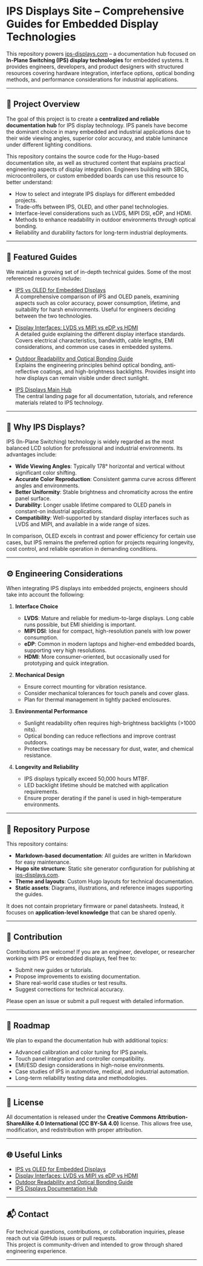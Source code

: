 # IPS Displays Site – Comprehensive Guides for Embedded Display Technologies

This repository powers [ips-displays.com](https://ips-displays.com/) – a documentation hub focused on **In-Plane Switching (IPS) display technologies** for embedded systems. It provides engineers, developers, and product designers with structured resources covering hardware integration, interface options, optical bonding methods, and performance considerations for industrial applications.

---

## 📖 Project Overview

The goal of this project is to create a **centralized and reliable documentation hub** for IPS display technology. IPS panels have become the dominant choice in many embedded and industrial applications due to their wide viewing angles, superior color accuracy, and stable luminance under different lighting conditions.  

This repository contains the source code for the Hugo-based documentation site, as well as structured content that explains practical engineering aspects of display integration. Engineers building with SBCs, microcontrollers, or custom embedded boards can use this resource to better understand:

- How to select and integrate IPS displays for different embedded projects.
- Trade-offs between IPS, OLED, and other panel technologies.
- Interface-level considerations such as LVDS, MIPI DSI, eDP, and HDMI.
- Methods to enhance readability in outdoor environments through optical bonding.
- Reliability and durability factors for long-term industrial deployments.

---

## 🔗 Featured Guides

We maintain a growing set of in-depth technical guides. Some of the most referenced resources include:

- [IPS vs OLED for Embedded Displays](https://ips-displays.com/guides/ips-vs-oled-for-embedded-displays/)  
  A comprehensive comparison of IPS and OLED panels, examining aspects such as color accuracy, power consumption, lifetime, and suitability for harsh environments. Useful for engineers deciding between the two technologies.

- [Display Interfaces: LVDS vs MIPI vs eDP vs HDMI](https://ips-displays.com/guides/display-interfaces-lvds-vs-mipi-vs-edp-vs-hdmi/)  
  A detailed guide explaining the different display interface standards. Covers electrical characteristics, bandwidth, cable lengths, EMI considerations, and common use cases in embedded systems.

- [Outdoor Readability and Optical Bonding Guide](https://ips-displays.com/guides/outdoor-readability-optical-bonding-guide/)  
  Explains the engineering principles behind optical bonding, anti-reflective coatings, and high-brightness backlights. Provides insight into how displays can remain visible under direct sunlight.

- [IPS Displays Main Hub](https://ips-displays.com/)  
  The central landing page for all documentation, tutorials, and reference materials related to IPS technology.

---

## 🧩 Why IPS Displays?

IPS (In-Plane Switching) technology is widely regarded as the most balanced LCD solution for professional and industrial environments. Its advantages include:

- **Wide Viewing Angles**: Typically 178° horizontal and vertical without significant color shifting.
- **Accurate Color Reproduction**: Consistent gamma curve across different angles and environments.
- **Better Uniformity**: Stable brightness and chromaticity across the entire panel surface.
- **Durability**: Longer usable lifetime compared to OLED panels in constant-on industrial applications.
- **Compatibility**: Well-supported by standard display interfaces such as LVDS and MIPI, and available in a wide range of sizes.

In comparison, OLED excels in contrast and power efficiency for certain use cases, but IPS remains the preferred option for projects requiring longevity, cost control, and reliable operation in demanding conditions.

---

## ⚙️ Engineering Considerations

When integrating IPS displays into embedded projects, engineers should take into account the following:

1. **Interface Choice**  
   - **LVDS**: Mature and reliable for medium-to-large displays. Long cable runs possible, but EMI shielding is important.  
   - **MIPI DSI**: Ideal for compact, high-resolution panels with low power consumption.  
   - **eDP**: Common in modern laptops and higher-end embedded boards, supporting very high resolutions.  
   - **HDMI**: More consumer-oriented, but occasionally used for prototyping and quick integration.

2. **Mechanical Design**  
   - Ensure correct mounting for vibration resistance.  
   - Consider mechanical tolerances for touch panels and cover glass.  
   - Plan for thermal management in tightly packed enclosures.

3. **Environmental Performance**  
   - Sunlight readability often requires high-brightness backlights (>1000 nits).  
   - Optical bonding can reduce reflections and improve contrast outdoors.  
   - Protective coatings may be necessary for dust, water, and chemical resistance.

4. **Longevity and Reliability**  
   - IPS displays typically exceed 50,000 hours MTBF.  
   - LED backlight lifetime should be matched with application requirements.  
   - Ensure proper derating if the panel is used in high-temperature environments.

---

## 📂 Repository Purpose

This repository contains:

- **Markdown-based documentation**: All guides are written in Markdown for easy maintenance.  
- **Hugo site structure**: Static site generator configuration for publishing at [ips-displays.com](https://ips-displays.com/).  
- **Theme and layouts**: Custom Hugo layouts for technical documentation.  
- **Static assets**: Diagrams, illustrations, and reference images supporting the guides.  

It does not contain proprietary firmware or panel datasheets. Instead, it focuses on **application-level knowledge** that can be shared openly.

---

## 🤝 Contribution

Contributions are welcome! If you are an engineer, developer, or researcher working with IPS or embedded displays, feel free to:

- Submit new guides or tutorials.  
- Propose improvements to existing documentation.  
- Share real-world case studies or test results.  
- Suggest corrections for technical accuracy.  

Please open an issue or submit a pull request with detailed information.  

---

## 📌 Roadmap

We plan to expand the documentation hub with additional topics:

- Advanced calibration and color tuning for IPS panels.  
- Touch panel integration and controller compatibility.  
- EMI/ESD design considerations in high-noise environments.  
- Case studies of IPS in automotive, medical, and industrial automation.  
- Long-term reliability testing data and methodologies.  

---

## 📜 License

All documentation is released under the **Creative Commons Attribution-ShareAlike 4.0 International (CC BY-SA 4.0)** license. This allows free use, modification, and redistribution with proper attribution.

---

## 🌐 Useful Links

- [IPS vs OLED for Embedded Displays](https://ips-displays.com/guides/ips-vs-oled-for-embedded-displays/)  
- [Display Interfaces: LVDS vs MIPI vs eDP vs HDMI](https://ips-displays.com/guides/display-interfaces-lvds-vs-mipi-vs-edp-vs-hdmi/)  
- [Outdoor Readability and Optical Bonding Guide](https://ips-displays.com/guides/outdoor-readability-optical-bonding-guide/)  
- [IPS Displays Documentation Hub](https://ips-displays.com/)  

---

## 📬 Contact

For technical questions, contributions, or collaboration inquiries, please reach out via GitHub issues or pull requests.  
This project is community-driven and intended to grow through shared engineering experience.

---